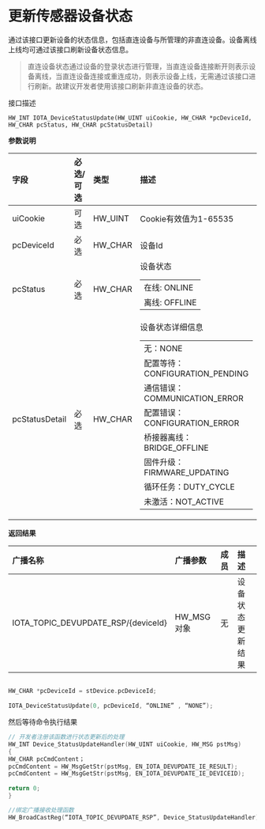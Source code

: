# 更新传感器设备状态

通过该接口更新设备的状态信息，包括直连设备与所管理的非直连设备。设备离线上线均可通过该接口刷新设备状态信息。

> 直连设备状态通过设备的登录状态进行管理，当直连设备连接断开则表示设备离线，当直连设备连接或重连成功，则表示设备上线，无需通过该接口进行刷新。故建议开发者使用该接口刷新非直连设备的状态。

接口描述

`HW_INT IOTA_DeviceStatusUpdate(HW_UINT uiCookie, HW_CHAR *pcDeviceId, HW_CHAR pcStatus, HW_CHAR pcStatusDetail)`

**参数说明**

| 字段			| 必选/可选	| 类型		| 描述  							|
|:---			|:---		|:---		|:---							|
|uiCookie		|可选		|HW_UINT	|Cookie有效值为1-65535			|
|pcDeviceId		|必选		|HW_CHAR	|设备Id							|
|pcStatus		|必选		|HW_CHAR	|设备状态<table><tr><td>在线: ONLINE</td></tr><tr><td>离线: OFFLINE</td></tr><tr></table>	|
|pcStatusDetail	|必选		|HW_CHAR	|设备状态详细信息<table><tr><td>无：NONE</td></tr><tr><td>配置等待：CONFIGURATION_PENDING</td></tr><tr><td>通信错误：COMMUNICATION_ERROR</td></tr><tr><td>配置错误：CONFIGURATION_ERROR</td></tr><tr><td>桥接器离线：BRIDGE_OFFLINE</td></tr><tr><td>固件升级：FIRMWARE_UPDATING</td></tr><tr><td>循环任务：DUTY_CYCLE</td></tr><tr><td>未激活：NOT_ACTIVE</td></tr></table>|

**返回结果**

| 广播名称								| 广播参数	| 成员	| 描述 				|
|:-------------------------------------	|:----------|:------|:------------------|
|IOTA_TOPIC_DEVUPDATE_RSP/{deviceId}	| HW_MSG对象	| 无		| 设备状态更新结果	|


```c

HW_CHAR *pcDeviceId = stDevice.pcDeviceId; 
 
IOTA_DeviceStatusUpdate(0, pcDeviceId, “ONLINE” , “NONE”);
```

然后等待命令执行结果
```c
// 开发者注册该函数进行状态更新后的处理 
HW_INT Device_StatusUpdateHandler(HW_UINT uiCookie, HW_MSG pstMsg) 
{ 
HW_CHAR pcCmdContent； 
pcCmdContent = HW_MsgGetStr(pstMsg, EN_IOTA_DEVUPDATE_IE_RESULT); 
pcCmdContent = HW_MsgGetStr(pstMsg, EN_IOTA_DEVUPDATE_IE_DEVICEID); 
 
return 0; 
}

//绑定广播接收处理函数 
HW_BroadCastReg(“IOTA_TOPIC_DEVUPDATE_RSP”, Device_StatusUpdateHandler);
```